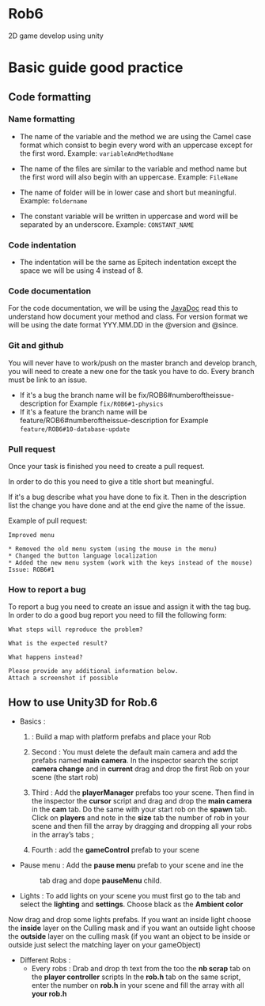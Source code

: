 # Rob6
2D game develop using unity

# Basic guide good practice

## Code formatting

### Name formatting

* The name of the variable and the method we are using the Camel case format which consist to begin every word with an uppercase except for the first word.
 Example: <code>variableAndMethodName</code>

* The name of the files are similar to the variable and method name but the first word will also begin with an uppercase.
Example: <code>FileName</code>

* The name of folder will be in lower case and short but meaningful.
Example: <code>foldername</code>

* The constant variable will be written in uppercase and word will be separated by an underscore.
Example: <code>CONSTANT_NAME</code>



### Code indentation

* The indentation will be the same as Epitech indentation except the space we will be using 4 instead of 8.

### Code documentation

For the code documentation, we will be using the [JavaDoc](https://en.wikipedia.org/wiki/Javadoc) read this to understand how document your method and class.
For version format we will be using the date format YYY.MM.DD in the @version and @since.

### Git and github

You will never have to work/push on the master branch and develop branch, you will need to create a new one for the task you have to do.
Every branch must be link to an issue.
* If it's a bug the branch name will be fix/ROB6#numberoftheissue-description for Example <code>fix/ROB6#1-physics</code>
* If it's a feature the branch name will be feature/ROB6#numberoftheissue-description for Example <code>feature/ROB6#10-database-update</code>

### Pull request

Once your task is finished you need to create a pull request.

In order to do this you need to give a title short but meaningful.

If it's a bug describe what you have done to fix it.
Then in the description list the change you have done and at the end give the name of the issue.

Example of pull request:

```
Improved menu
 
* Removed the old menu system (using the mouse in the menu)
* Changed the button language localization
* Added the new menu system (work with the keys instead of the mouse)
Issue: ROB6#1
```

### How to report a bug

To report a bug you need to create an issue and assign it with the tag bug.
In order to do a good bug report you need to fill the following form:
``` 
What steps will reproduce the problem?
 
What is the expected result?
 
What happens instead?
 
Please provide any additional information below.
Attach a screenshot if possible
```

 ## How to use Unity3D for Rob.6

- Basics :

    1. : Build a map with platform prefabs and place your Rob
    2. Second : You must delete the default main camera and add the prefabs named  **main camera**. In the inspector search the script **camera change** and in **current** drag and drop the first Rob on your scene (the start rob)

    3. Third : Add the **playerManager** prefabs too your scene. Then find in the inspector the **cursor** script and drag and drop the **main camera** in the **cam** tab. Do the same with your start rob on the **spawn** tab.
Click on **players** and note in the **size** tab the number of rob in your scene and then fill the array by dragging and dropping all your robs in the array’s tabs ;  

   4. Fourth : add the **gameControl** prefab to your scene

- Pause menu :
Add the **pause menu** prefab to your scene  and ine the <Menu> tab drag and dope **pauseMenu** child.

- Lights :
To add lights on your scene you must first go to the <window> tab and select the **lighting** and **settings**. Choose black as the **Ambient color**

Now drag and drop some lights prefabs. If you want an inside light choose the **inside** layer on the Culling mask and if you want an outside light choose the **outside** layer on the culling mask
(if you want an object to be inside or outside just select the matching layer on your gameObject)

- Different Robs :
    - Every robs :
Drab and drop th <nb scrap> text from the <pause menu> too the **nb scrap** tab on the **player controller** scripts
In the **rob.h** tab on the same script, enter the number on **rob.h** in your scene and fill the array with all **your rob.h**

